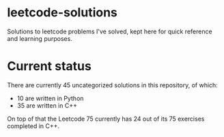 # leetcode-solutions
Solutions to leetcode problems I've solved, kept here for quick reference and learning purposes.

# Current status

There are currently 45 uncategorized solutions in this repository, of which:

 - 10 are written in Python
 - 35 are written in C++

 On top of that the Leetcode 75 currently has 24 out of its 75 exercises completed in C++.